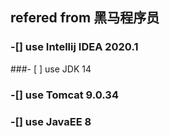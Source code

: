 ## refered from 黑马程序员
### -[]  use Intellij IDEA 2020.1 
###- [ ] use JDK 14
### -[]  use Tomcat 9.0.34
### -[]  use JavaEE 8
